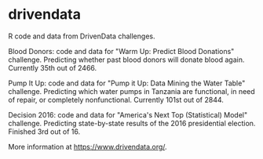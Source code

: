 # drivendata
R code and data from DrivenData challenges.

Blood Donors: code and data for "Warm Up: Predict Blood Donations" challenge.
Predicting whether past blood donors will donate blood again. Currently 35th out of 2466.

Pump It Up: code and data for "Pump it Up: Data Mining the Water Table" challenge.
Predicting which water pumps in Tanzania are functional, in need of repair, or completely nonfunctional. Currently 101st out of 2844.

Decision 2016: code and data for "America's Next Top (Statistical) Model" challenge.
Predicting state-by-state results of the 2016 presidential election. Finished 3rd out of 16.

More information at https://www.drivendata.org/.

